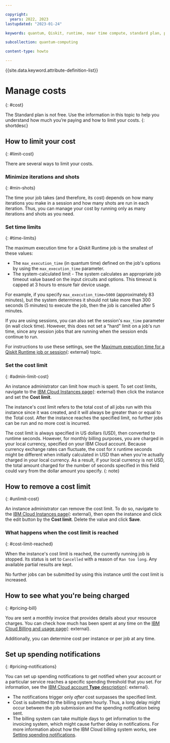 ```yaml
---

copyright:
  years: 2022, 2023
lastupdated: "2023-01-24"

keywords: quantum, Qiskit, runtime, near time compute, standard plan, pay-as-you-go, lite plan

subcollection: quantum-computing

content-type: howto

---
```


{{site.data.keyword.attribute-definition-list}}

# Manage costs
{: #cost}

The Standard plan is not free. Use the information in this topic to help you understand how much you’re paying and how to limit your costs.
{: shortdesc}

## How to limit your cost
{: #limit-cost}

There are several ways to limit your costs.

### Minimize iterations and shots
{: #min-shots}

The time your job takes (and therefore, its cost) depends on how many iterations you make in a session and how many shots are run in each iteration. Thus, you can manage your cost by running only as many iterations and shots as you need.

### Set time limits
{: #time-limits}

The maximum execution time for a Qiskit Runtime job is the smallest of these values:

* The `max_execution_time` (in quantum time) defined on the job's options by using the ``max_execution_time`` parameter. 
* The system-calculated limit - The system calculates an appropriate job timeout value based on the input circuits and options. This timeout is capped at 3 hours to ensure fair device usage.

For example, if you specify `max_execution_time=5000` (approximately 83 minutes), but the system determines it should not take more than 300 seconds (5 minutes) to execute the job, then the job is cancelled after 5 minutes.

If you are using sessions, you can also set the session's `max_time` parameter (in wall clock time).  However, this does not set a "hard" limit on a job's run time, since any session jobs that are running when the session ends continue to run. 

For instructions to use these settings, see the [Maximum execution time for a Qiskit Runtime job or session](https://docs.quantum-computing.ibm.com/run/max-execution-time){: external} topic. 


### Set the cost limit
{: #admin-limit-cost}

An instance administrator can limit how much is spent. To set cost limits, navigate to the [IBM Cloud Instances page](https://cloud.ibm.com/quantum/instances){: external} then click the instance and set the **Cost limit**.

The instance's cost limit refers to the total cost of all jobs run with this instance since it was created, and it will always be greater than or equal to the Total cost. After the instance reaches the specified limit, no further jobs can be run and no more cost is incurred.

The cost limit is always specified in US dollars (USD), then converted to runtime seconds.  However, for monthly billing purposes, you are charged in your local currency, specified on your IBM Cloud account. Because currency exchange rates can fluctuate, the cost for `X` runtime seconds might be different when initially calculated in USD than when you're actually charged in your local currency.  As a result, if your local currency is not USD, the total amount charged for the number of seconds specified in this field could vary from the dollar amount you specify.
{: note}

## How to remove a cost limit
{: #unlimit-cost}

An instance administrator can remove the cost limit.  To do so, navigate to the [IBM Cloud Instances page](https://cloud.ibm.com/quantum/instances){: external}, then open the instance and click the edit button by the **Cost limit**. Delete the value and click **Save**.

### What happens when the cost limit is reached
{: #cost-limit-reached}

When the instance's cost limit is reached, the currently running job is stopped.  Its status is set to `Cancelled` with a reason of `Ran too long`. Any available partial results are kept. 

No further jobs can be submitted by using this instance until the cost limit is increased. 

## How to see what you're being charged
{: #pricing-bill}

You are sent a monthly invoice that provides details about your resource charges. You can check how much has been spent at any time on the [IBM Cloud Billing and usage page](https://cloud.ibm.com/billing){: external}.

Additionally, you can determine cost per instance or per job at any time.

## Set up spending notifications
{: #pricing-notifications}

You can set up spending notifications to get notified when your account or a particular service reaches a specific spending threshold that you set. For information, see the [IBM Cloud account **Type** description](/docs/account?topic=account-accounts){: external}.

- The notifications trigger only _after_ cost surpasses the specified limit.
- Cost is submitted to the billing system hourly. Thus, a long delay might occur between the job submission and the spending notification being sent.
- The billing system can take multiple days to get information to the invoicing system, which might cause further delay in notifications. For more information about how the IBM Cloud billing system works, see [Setting spending notifications](/docs/billing-usage?topic=billing-usage-spending).
